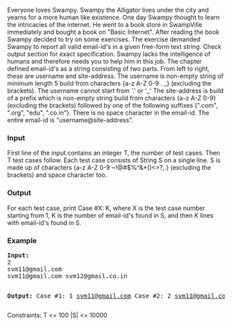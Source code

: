 <p>Everyone loves Swampy. Swampy the Alligator lives under the city and yearns for a more human like existence. One day Swampy thought to learn the intricacies of the internet. He went to a book store in SwampVille immediately and bought a book on "Basic Internet". After reading the book Swampy decided to try on some exercises.  The exercise demanded Swampy to report all valid email-id's in a given free-form text string. Check output section for exact specification. Swampy lacks the intelligence of humans and therefore needs you to help him in this job.  The chapter defined email-id's as a string consisting of two parts. From left to right, these are username and site-address. The username is non-empty string of minimum length 5 build from characters {a-z A-Z 0-9 . _} (excluding the brackets). The username cannot start from '.' or '_' The site-address is build of a prefix which is non-empty string build from characters {a-z A-Z 0-9} (excluding the brackets) followed by one of the following suffixes {".com", ".org", "edu", ".co.in"}. There is no space character in the email-id.  The entire email-id is "username@site-address".</p>
<h3>Input</h3>
<p>First line of the input contains an integer T, the number of test cases. Then T test cases follow. Each test case consists of String S on a single line. S is made up of characters {a-z A-Z 0-9 ~!@#$%^&amp;*()&lt;&gt;?,.} (excluding the brackets) and space character too.</p>
<h3>Output</h3>
<p>For each test case, print Case #X: K, where X is the test case number starting from 1, K is the number of email-id's found in S, and then K lines with email-id's found in S.</p>
<h3>Example</h3>
<pre><strong>Input:</strong>
2
svm11@gmail.com
svm11@gmail.com svm12@gmail.co.in

<strong>Output:</strong>
Case #1: 1
svm11@gmail.com
Case #2: 2
svm11@gmail.com
svm12@gmail.co.in
</pre>
<p>Constraints: T &lt;= 100 |S| &lt;= 10000</p>